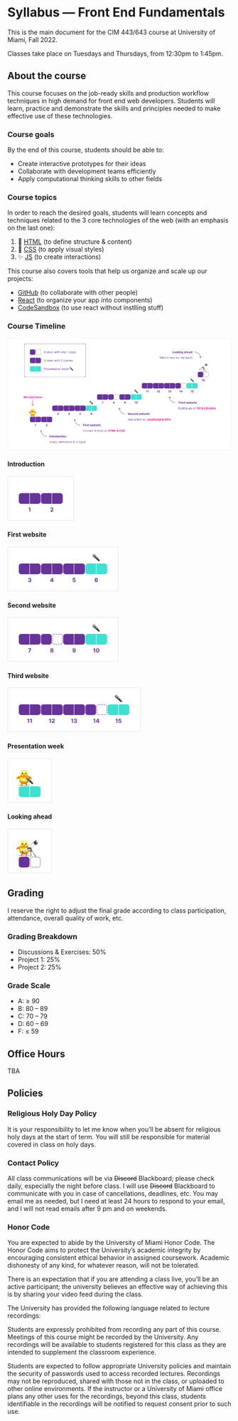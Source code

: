 # Syllabus — Front End Fundamentals

This is the main document for the CIM 443/643 course at University of Miami, Fall 2022.

Classes take place on Tuesdays and Thursdays, from 12:30pm to 1:45pm.

## About the course

This course focuses on the job-ready skills and production workflow techniques in high demand for front end web developers. Students will learn, practice and demonstrate the skills and principles needed to make effective use of these technologies.

### Course goals

By the end of this course, students should be able to:

- Create interactive prototypes for their ideas
- Collaborate with development teams efficiently
- Apply computational thinking skills to other fields

### Course topics

In order to reach the desired goals, students will learn concepts and techniques related to the 3 core technologies of the web (with an emphasis on the last one):

1. 🧱 [HTML](https://developer.mozilla.org/en-US/docs/Learn/Getting_started_with_the_web/HTML_basics) (to define structure & content)
2. 🎨 [CSS](https://developer.mozilla.org/en-US/docs/Learn/Getting_started_with_the_web/CSS_basics) (to apply visual styles)
3. ✨ [JS](https://developer.mozilla.org/en-US/docs/Learn/Getting_started_with_the_web/JavaScript_basics) (to create interactions)

This course also covers tools that help us organize and scale up our projects:

- [GitHub](https://github.com/) (to collaborate with other people)
- [React](https://reactjs.org/) (to organize your app into components)
- [CodeSandbox](https://codesandbox.io/) (to use react without instlling stuff)

### Course Timeline

![Weekly gantt chart shows 16 weeks of class, divided into 5 blocks: “Introduction”, “First website”, “Second website”, “Third website”, and “Looking ahead. It resembles 2D platform games by indicading a 🐥 character needs to progress to reach a 🔭 in the end.”](assets/cim643.png)

#### Introduction

![Chart shows a block with 2 weeks](assets/part-0.png)

#### First website
![Chart shows a block with 3 weeks of class plus 1 presentation week 🎤](assets/part-1.png)

#### Second website
![Chart shows a block with 3 weeks of class plus 1 presentation week 🎤](assets/part-2.png)

#### Third website
![Chart shows a block with 4 weeks of class plus 1 presentation week 🎤](assets/part-3.png)

#### Presentation week
![Character with microphone](assets/presentation-week.png)

#### Looking ahead
![Character with telescope](assets/looking-ahead.png)

<!--
### Course Topics

The schedule will evolve as the semester goes on. These are some topics we’ll cover during the semester.

- Setting up a development environment
- Using different CSS units
- Advanced CSS selectors & variables
- Animating changes with CSS
- Basic JavaScript & related programming concepts
- DOM Scripting
- Useful JavaScript libraries like jQuery, Highcharts.js, and Waypoints
- Web frameworks like Jekyll and React

### Resources & Materials for class

I will provide you with relevant readings digitally. You will need access to either the Google Suite (Docs, Sheets, Slides, etc.) or the Microsoft Office Suite (Word, Excel).

#### JavaScript for Web Designers

This is the only book you’ll need for the class. It’s a wonderful introduction to JavaScript concepts we’ll cover, and it’s not too pricey. You can order it directly from A Book Apart
or find it on Amazon. Please don’t buy the book until after our first lecture.

#### Codepen

We’ll be using Codepen to prototype and practice concepts quickly. You will be fine with just the free tier.

#### GitHub

We’ll be using GitHub to back up, share, and publish our code.

-->

## Grading

I reserve the right to adjust the final grade according to class participation, attendance, overall
quality of work, etc.

### Grading Breakdown

- Discussions & Exercises: 50%
- Project 1: 25%
- Project 2: 25%

### Grade Scale

- A: ≥ 90
- B: 80 – 89
- C: 70 – 79
- D: 60 – 69
- F: ≤ 59

## Office Hours

TBA

## Policies

### Religious Holy Day Policy

It is your responsibility to let me know when you’ll be absent for religious holy days at the start of term. You will still be responsible for material covered in class on holy days.

### Contact Policy

All class communications will be via ~~Discord~~ Blackboard; please check daily, especially the night before class. I will use ~~Discord~~ Blackboard to communicate with you in case of cancellations, deadlines, etc. You may email me as needed, but I need at least 24 hours to respond to your email, and I will not read emails after 9 pm and on weekends.

### Honor Code

You are expected to abide by the University of Miami Honor Code. The Honor Code aims to protect the University’s academic integrity by encouraging consistent ethical behavior in assigned coursework. Academic dishonesty of any kind, for whatever reason, will not be tolerated.

There is an expectation that if you are attending a class live, you’ll be an active participant; the university believes an effective way of achieving this is by sharing your video feed during the class.

The University has provided the following language related to lecture recordings:

Students are expressly prohibited from recording any part of this course. Meetings of this course might be recorded by the University. Any recordings will be available to students registered for this class as they are intended to supplement the classroom experience.

Students are expected to follow appropriate University policies and maintain the security of passwords used to access recorded lectures. Recordings may not be reproduced, shared with those not in the class, or uploaded to other online environments. If the instructor or a University of Miami office plans any other uses for the recordings, beyond this class, students identifiable in the recordings will be notified to request consent prior to such use.